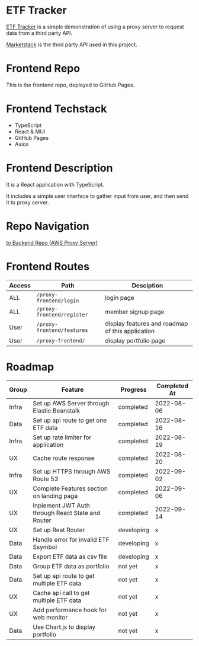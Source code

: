 # ETF Tracker

[ETF Tracker](https://yumingchang1991.github.io/proxy-frontend/) is a simple demonstration of using a proxy server to request data from a third party API.

[Marketstack](https://marketstack.com/documentation) is the third party API used in this project.

# Frontend Repo

This is the frontend repo, deployed to GitHub Pages.

# Frontend Techstack

- TypeScript
- React & MUI
- GitHub Pages
- Axios

# Frontend Description

It is a React application with TypeScript.

It includes a simple user interface to gather input from user, and then send it to proxy server.

# Repo Navigation
[to Backend Repo (AWS Proxy Server)](https://github.com/yumingchang1991/proxy-backend)

# Frontend Routes
| Access | Path                        | Desciption                                        |
| ------ | --------------------------- | ------------------------------------------------- |
| ALL    | `/proxy-frontend/login`     |  login page                                       |
| ALL    | `/proxy-frontend/register`  |  member signup page                               |
| User   | `/proxy-frontend/features`  |  display features and roadmap of this application |
| User   | `/proxy-frontend/`          |  display portfolio page                           |

# Roadmap

| Group | Feature                                              | Progress    | Completed At |
| ----- | ---------------------------------------------------- | ----------- | ------------ |
| Infra | Set up AWS Server through Elastic Beanstalk          | completed   | 2022-08-06   |
| Data  | Set up api route to get one ETF data                 | completed   | 2022-08-16   |
| Infra | Set up rate limiter for application                  | completed   | 2022-08-19   |
| UX    | Cache route response                                 | completed   | 2022-08-20   |
| Infra | Set up HTTPS through AWS Route 53                    | completed   | 2022-09-02   |
| UX    | Complete Features section on landing page            | completed   | 2022-09-06   |
| UX    | Inplement JWT Auth through React State and Router    | completed   | 2022-09-14   |
| UX    | Set up Reat Router                                   | developing  | x |
| Data  | Handle error for invalid ETF Ssymbol                 | developing  | x |
| Data  | Export ETF data as csv file                          | developing  | x |
| Data  | Group ETF data as portfolio                          | not yet     | x |
| Data  | Set up api route to get multiple ETF data            | not yet     | x |
| UX    | Cache api call to get multiple ETF data              | not yet     | x |
| UX    | Add performance hook for web monitor                 | not yet     | x |
| Data  | Use Chart.js to display portfolio                    | not yet     | x |
